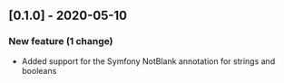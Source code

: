 <!-- CHANGELOGGER -->

## [0.1.0] - 2020-05-10

### New feature (1 change)

- Added support for the Symfony NotBlank annotation for strings and booleans
